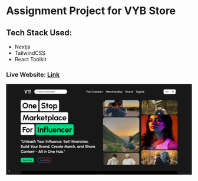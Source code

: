 # Assignment Project for VYB Store

## Tech Stack Used:
 - Nextjs
 - TailwindCSS
 - React Toolkit

### Live Website: [Link](https://vybstoreassignment.vercel.app/)

<img src="https://github.com/AroraKaran19/vyb-store-assignment/blob/main/public/Github/Screenshot.JPG" />
